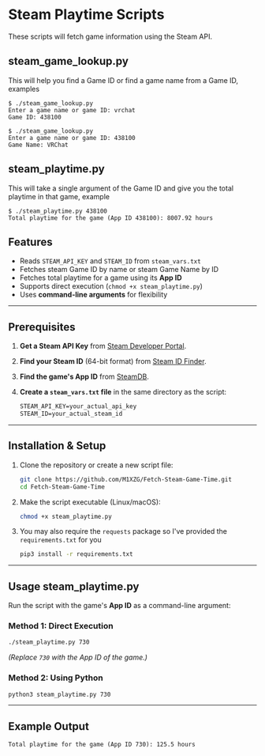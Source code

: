 # Steam Playtime Scripts

These scripts will fetch game information using the Steam API.

## steam_game_lookup.py

This will help you find a Game ID or find a game name from a Game ID, examples

```
$ ./steam_game_lookup.py
Enter a game name or game ID: vrchat
Game ID: 438100

$ ./steam_game_lookup.py
Enter a game name or game ID: 438100
Game Name: VRChat
```

## steam_playtime.py

This will take a single argument of the Game ID and give you the total playtime in that game, example

```
$ ./steam_playtime.py 438100
Total playtime for the game (App ID 438100): 8007.92 hours
```

## Features
- Reads `STEAM_API_KEY` and `STEAM_ID` from `steam_vars.txt`
- Fetches steam Game ID by name or steam Game Name by ID
- Fetches total playtime for a game using its **App ID**
- Supports direct execution (`chmod +x steam_playtime.py`)
- Uses **command-line arguments** for flexibility

---

## Prerequisites
1. **Get a Steam API Key** from [Steam Developer Portal](https://steamcommunity.com/dev/apikey).
2. **Find your Steam ID** (64-bit format) from [Steam ID Finder](https://steamid.io/).
3. **Find the game's App ID** from [SteamDB](https://steamdb.info/).
4. **Create a `steam_vars.txt` file** in the same directory as the script:

   ```txt
   STEAM_API_KEY=your_actual_api_key
   STEAM_ID=your_actual_steam_id
   ```

---

## Installation & Setup
1. Clone the repository or create a new script file:
   ```sh
   git clone https://github.com/M1XZG/Fetch-Steam-Game-Time.git
   cd Fetch-Steam-Game-Time
   ```
2. Make the script executable (Linux/macOS):
   ```sh
   chmod +x steam_playtime.py
   ```
3. You may also require the `requests` package so I've provided the `requirements.txt` for you
   ```sh
   pip3 install -r requirements.txt
   ```

---

## Usage steam_playtime.py
Run the script with the game's **App ID** as a command-line argument:

### Method 1: Direct Execution
```sh
./steam_playtime.py 730
```
*(Replace `730` with the App ID of the game.)*

### Method 2: Using Python
```sh
python3 steam_playtime.py 730
```

---

## Example Output
```
Total playtime for the game (App ID 730): 125.5 hours
```
